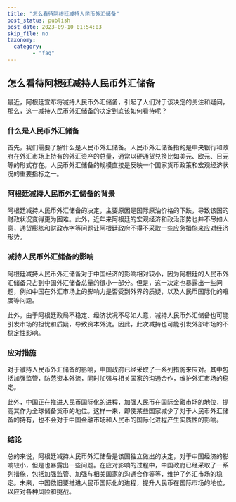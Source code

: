 ```yaml
---
title: "怎么看待阿根廷减持人民币外汇储备"
post_status: publish
post_date: 2023-09-10 01:54:03
skip_file: no
taxonomy:
  category:
        - "faq"
---
```


## 怎么看待阿根廷减持人民币外汇储备

最近，阿根廷宣布将减持人民币外汇储备，引起了人们对于该决定的关注和疑问，那么，这一减持人民币外汇储备的决定到底该如何看待呢？

### 什么是人民币外汇储备

首先，我们需要了解什么是人民币外汇储备。人民币外汇储备指的是中央银行和政府在外汇市场上持有的外汇资产的总量，通常以硬通货兑换比如美元、欧元、日元等的形式存在。人民币外汇储备的规模直接是反映一个国家货币政策和宏观经济状况的重要指标之一。

### 阿根廷减持人民币外汇储备的背景

阿根廷减持人民币外汇储备的决定，主要原因是国际原油价格的下跌，导致该国的财政状况变得更为困难。此外，近年来阿根廷的宏观经济和政治形势也并不尽如人意，通货膨胀和财政赤字等问题让阿根廷政府不得不采取一些应急措施来应对经济形势。

### 减持人民币外汇储备的影响

阿根廷减持人民币外汇储备对于中国经济的影响相对较小，因为阿根廷的人民币外汇储备只占到中国外汇储备总量的很小一部分。但是，这一决定也暴露出一些问题，例如中国在外汇市场上的影响力是否受到外界的质疑，以及人民币国际化的难度等问题。

此外，由于阿根廷政局不稳定、经济状况不尽如人意，减持人民币外汇储备也可能引发市场的担忧和质疑，导致资本外流。因此，此次减持也可能引发外部市场的不稳定性影响。

### 应对措施

对于减持人民币外汇储备的影响，中国政府已经采取了一系列措施来应对。其中包括加强监管，防范资本外流，同时加强与相关国家的沟通合作，维护外汇市场的稳定。

此外，中国正在推进人民币国际化的进程，加强人民币在国际金融市场的地位，提高其作为全球储备货币的地位。这样一来，即使某些国家减少了对于人民币外汇储备的持有，也不会对于中国金融市场和人民币的国际化进程产生实质性的影响。

### 结论

总的来说，阿根廷减持人民币外汇储备是该国独立做出的决定，对于中国经济的影响较小，但是也暴露出一些问题。在应对影响的过程中，中国政府已经采取了一系列措施，包括加强监管、加强与相关国家的沟通合作等等，维护了外汇市场的稳定。未来，中国依旧要推进人民币国际化的进程，提升人民币在国际市场的地位，以应对各种风险和挑战。
